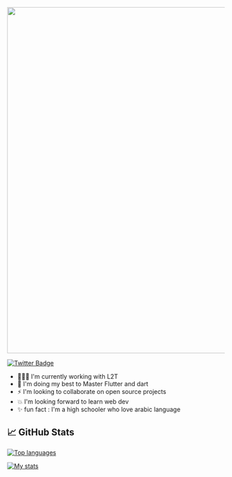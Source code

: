 
<div align=center>
<img src="https://user-images.githubusercontent.com/68555232/149661482-4a82520f-5d05-47b4-8656-0b6164001a22.png" width= 800 />
 
</div>

[![Twitter Badge](https://img.shields.io/badge/Twitter-Profile-informational?style=flat&logo=twitter&logoColor=white&color=1CA2F1)](https://twitter.com/MGarwallane)
- 👨🏾‍💻 I'm currently working with L2T  
- 🎯 I'm doing my best to Master Flutter and dart 
- ⚡ I'm looking to collaborate on open source projects
- 💥 I'm looking forward to learn web dev
- ✨ fun fact : I'm a high schooler who love arabic language

## &#x1f4c8; GitHub Stats

[![Top languages](https://github-readme-stats.vercel.app/api/top-langs/?username=Mahmoudgarwallane&bg_color=30,0F01DC,D005F9,2A2A72&layout=compact&title_color=fff&border_color=2e4058&text_color=fff&include_all_commits=true&show_icons=true)](https://github.com/Mahmoudgarwallane/)

[![My stats](https://github-readme-stats.vercel.app/api?username=Mahmoudgarwallane&bg_color=30,0F01DC,D005F9,2A2A72&title_color=fff&border_color=2e4058&text_color=fff&include_all_commits=true&show_icons=true)](https://github.com/Mahmoudgarwallane/)

